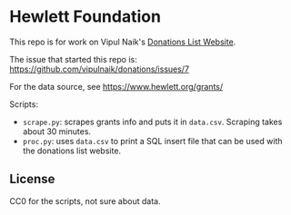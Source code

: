 # Hewlett Foundation

This repo is for work on Vipul Naik's [Donations List Website](https://github.com/vipulnaik/donations).

The issue that started this repo is: https://github.com/vipulnaik/donations/issues/7

For the data source, see https://www.hewlett.org/grants/

Scripts:

- `scrape.py`: scrapes grants info and puts it in `data.csv`. Scraping takes
  about 30 minutes.
- `proc.py`: uses `data.csv` to print a SQL insert file that can be used with
  the donations list website.

## License

CC0 for the scripts, not sure about data.
